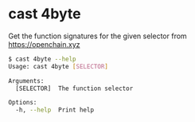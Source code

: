 # cast 4byte

Get the function signatures for the given selector from https://openchain.xyz

```bash
$ cast 4byte --help
Usage: cast 4byte [SELECTOR]

Arguments:
  [SELECTOR]  The function selector

Options:
  -h, --help  Print help
```